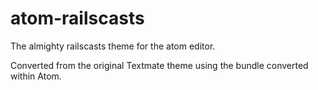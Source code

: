 atom-railscasts
===============

The almighty railscasts theme for the atom editor.

Converted from the original Textmate theme using the bundle converted within Atom.
